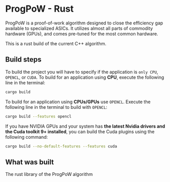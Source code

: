 # ProgPoW - Rust

ProgPoW is a proof-of-work algorithm designed to close the efficiency gap available to specialized ASICs. It utilizes almost all parts of commodity hardware (GPUs), and comes pre-tuned for the most common hardware.

This is a rust build of the current C++ algorithm.

## Build steps

To build the project you will have to specify if the application is `only CPU`, `OPENCL`, or `CUDA`.
To build for an application using **CPU**, execute the following line in the terminal:

```sh
cargo build
```

To build for an application using **CPUs/GPUs** use `OPENCL`. Execute the following line in the terminal to build with `OPENCL`:

```sh
cargo build --features opencl
```

If you have NVIDIA GPUs and your system has **the latest Nvidia drivers and the Cuda toolkit 9+ installed**, you can build the Cuda plugins using the following command:

```sh
cargo build --no-default-features --features cuda
```

## What was built

The rust library of the ProgPoW algorithm